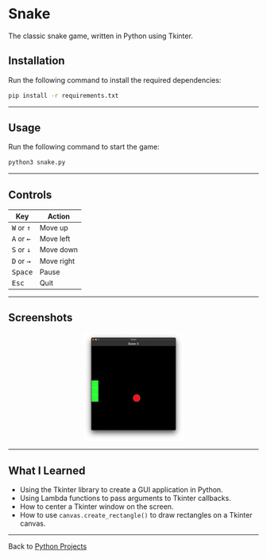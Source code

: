 # Snake

The classic snake game, written in Python using Tkinter.

## Installation

Run the following command to install the required dependencies:

```bash
pip install -r requirements.txt
```

---

## Usage

Run the following command to start the game:

```bash
python3 snake.py
```

---

## Controls

| Key | Action |
| --- | --- |
| <kbd>W</kbd> or <kbd>↑</kbd> | Move up |
| <kbd>A</kbd> or <kbd>←</kbd> | Move left |
| <kbd>S</kbd> or <kbd>↓</kbd> | Move down |
| <kbd>D</kbd> or <kbd>→</kbd> | Move right |
| <kbd>Space</kbd> | Pause |
| <kbd>Esc</kbd> | Quit |

---

## Screenshots

<p align="center">
<img src="./img/snake.png" alt="Snake" width="40%">

---

## What I Learned

- Using the Tkinter library to create a GUI application in Python.
- Using Lambda functions to pass arguments to Tkinter callbacks.
- How to center a Tkinter window on the screen.
- How to use `canvas.create_rectangle()` to draw rectangles on a Tkinter canvas.

---

Back to [Python Projects](/README.md)
